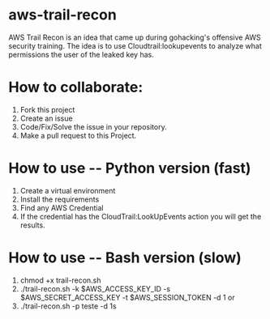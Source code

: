 # aws-trail-recon
AWS Trail Recon is an idea that came up during gohacking's offensive AWS security training. The idea is to use Cloudtrail:lookupevents to analyze what permissions the user of the leaked key has.

# How to collaborate:
1. Fork this project
2. Create an issue 
3. Code/Fix/Solve the issue in your repository.
4. Make a pull request to this Project.


# How to use -- Python version (fast)
1. Create a virtual environment
2. Install the requirements
3. Find any AWS Credential
4. If the credential has the CloudTrail:LookUpEvents action you will get the results.


# How to use -- Bash version (slow)
1. chmod +x trail-recon.sh
2. ./trail-recon.sh -k $AWS_ACCESS_KEY_ID -s $AWS_SECRET_ACCESS_KEY -t $AWS_SESSION_TOKEN -d 1
or
2. ./trail-recon.sh -p teste -d 1s

